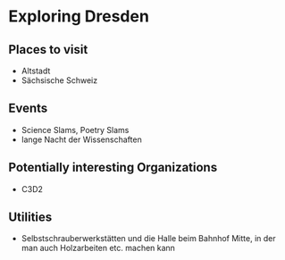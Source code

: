 # Exploring Dresden

## Places to visit
- Altstadt
- Sächsische Schweiz

## Events
- Science Slams, Poetry Slams
- lange Nacht der Wissenschaften

## Potentially interesting Organizations
- C3D2

## Utilities
- Selbstschrauberwerkstätten und die Halle beim Bahnhof Mitte, in der man auch Holzarbeiten etc. machen kann
